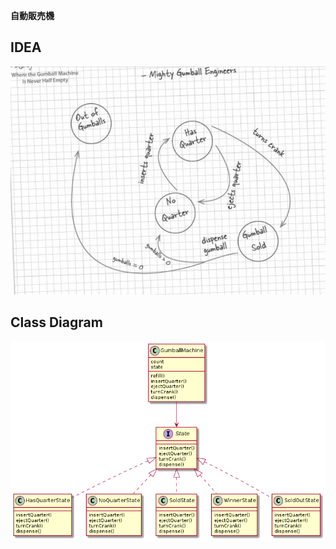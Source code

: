 **自動販売機**
## IDEA
![alt_image](/design/idea.png)

## Class Diagram
![alt_image](/design/class_diagram.png)